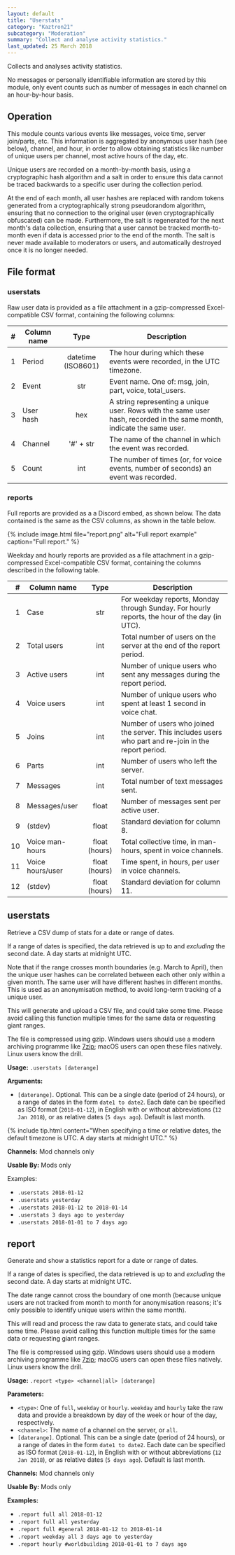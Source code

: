 ```yaml
---
layout: default
title: "Userstats"
category: "Kaztron21"
subcategory: "Moderation"
summary: "Collect and analyse activity statistics."
last_updated: 25 March 2018
---
```


Collects and analyses activity statistics.

No messages or personally identifiable information are stored by this module, only event
counts such as number of messages in each channel on an hour-by-hour basis.

## Operation

This module counts various events like messages, voice time, server
join/parts, etc. This information is aggregated by anonymous user hash (see below),
channel, and hour, in order to allow obtaining statistics like number of unique users per channel,
most active hours of the day, etc.

Unique users are recorded on a month-by-month basis, using a cryptographic hash algorithm and a salt
in order to ensure this data cannot be traced backwards to a specific user during the collection
period.

At the end of each month, all user hashes are replaced with random tokens generated from a
cryptographically strong pseudorandom algorithm, ensuring that no connection to the original user
(even cryptographically obfuscated) can be made. Furthermore, the salt is regenerated for the next
month's data collection, ensuring that a user cannot be tracked month-to-month even if data is
accessed prior to the end of the month. The salt is never made available to moderators or users,
and automatically destroyed once it is no longer needed.


## File format

### userstats

Raw user data is provided as a file attachment in a gzip-compressed Excel-compatible CSV format, containing the following columns:

|  # | Column name | Type               | Description |
|---:| ----------- |:------------------:| ----------- |
|  1 | Period      | datetime (ISO8601) | The hour during which these events were recorded, in the UTC timezone. |
|  2 | Event       | str                | Event name. One of: msg, join, part, voice, total_users. |
|  3 | User hash   | hex                | A string representing a unique user. Rows with the same user hash, recorded in the same month, indicate the same user. |
|  4 | Channel     | '#' + str          | The name of the channel in which the event was recorded. |
|  5 | Count       | int                | The number of times (or, for voice events, number of seconds) an event was recorded. |

### reports

Full reports are provided as a a Discord embed, as shown below. The data contained is the same as the CSV columns, as shown in the table below.

{% include image.html file="report.png" alt="Full report example" caption="Full report." %}

Weekday and hourly reports are provided as a file attachment in a gzip-compressed Excel-compatible CSV format, containing the columns described in the following table.

|  # | Column name      | Type               | Description |
|---:| ---------------- |:------------------:| ----------- |
|  1 | Case             | str                | For weekday reports, Monday through Sunday. For hourly reports, the hour of the day (in UTC). |
|  2 | Total users      | int                | Total number of users on the server at the end of the report period. |
|  3 | Active users     | int                | Number of unique users who sent any messages during the report period. |
|  4 | Voice users      | int                | Number of unique users who spent at least 1 second in voice chat. |
|  5 | Joins            | int                | Number of users who joined the server. This includes users who part and re-join in the report period. |
|  6 | Parts            | int                | Number of users who left the server. |
|  7 | Messages         | int                | Total number of text messages sent. |
|  8 | Messages/user    | float              | Number of messages sent per active user. |
|  9 | (stdev)          | float              | Standard deviation for column 8. |
| 10 | Voice man-hours  | float (hours)      | Total collective time, in man-hours, spent in voice channels. |
| 11 | Voice hours/user | float (hours)      | Time spent, in hours, per user in voice channels. |
| 12 | (stdev)          | float (hours)      | Standard deviation for column 11. |

## userstats

Retrieve a CSV dump of stats for a date or range of dates.

If a range of dates is specified, the data retrieved is up to and *excluding* the second date.
A day starts at midnight UTC.

Note that if the range crosses month boundaries (e.g. March to April), then the unique user
hashes can be correlated between each other only within a given month. The same user will
have different hashes in different months. This is used as an anonymisation method, to avoid
long-term tracking of a unique user.

This will generate and upload a CSV file, and could take some time. Please avoid calling
this function multiple times for the same data or requesting giant ranges.

The file is compressed using gzip. Windows users should use a modern archiving programme like
[7zip](https://www.7-zip.org/download.html); macOS users can open these files natively. Linux
users know the drill.

**Usage:** `.userstats [daterange]`

**Arguments:**
* `[daterange]`. Optional. This can be a single date (period of 24 hours), or a range of dates in the
  form `date1 to date2`. Each date can be specified as ISO format (`2018-01-12`), in English
  with or without abbreviations (`12 Jan 2018`), or as relative dates (`5 days ago`). Default is last month.

{% include tip.html content="When specifying a time or relative dates, the default timezone is UTC. A day starts at midnight UTC." %}

**Channels:** Mod channels only

**Usable By:** Mods only

Examples:
* `.userstats 2018-01-12`
* `.userstats yesterday`
* `.userstats 2018-01-12 to 2018-01-14`
* `.userstats 3 days ago to yesterday`
* `.userstats 2018-01-01 to 7 days ago`


## report

Generate and show a statistics report for a date or range of dates.

If a range of dates is specified, the data retrieved is up to and *excluding* the second date.
A day starts at midnight UTC.

The date range cannot cross the boundary of one month (because unique users are not tracked
from month to month for anonymisation reasons; it's only possible to identify unique users
within the same month).

This will read and process the raw data to generate stats, and could take some time. Please
avoid calling this function multiple times for the same data or requesting giant ranges.

The file is compressed using gzip. Windows users should use a modern archiving programme like
[7zip](https://www.7-zip.org/download.html); macOS users can open these files natively. Linux
users know the drill.

**Usage:** `.report <type> <channel|all> [daterange]`

**Parameters:**
* `<type>`: One of `full`, `weekday` or `hourly`. `weekday` and `hourly` take the raw data and
    provide a breakdown by day of the week or hour of the day, respectively.
* `<channel>`: The name of a channel on the server, or `all`.
* `[daterange]`. Optional. This can be a single date (period of 24 hours), or a range of dates in the
  form `date1 to date2`. Each date can be specified as ISO format (`2018-01-12`), in English
  with or without abbreviations (`12 Jan 2018`), or as relative dates (`5 days ago`). Default is last month.

**Channels:** Mod channels only

**Usable By:** Mods only

**Examples:**
* `.report full all 2018-01-12`
* `.report full all yesterday`
* `.report full #general 2018-01-12 to 2018-01-14`
* `.report weekday all 3 days ago to yesterday`
* `.report hourly #worldbuilding 2018-01-01 to 7 days ago`
